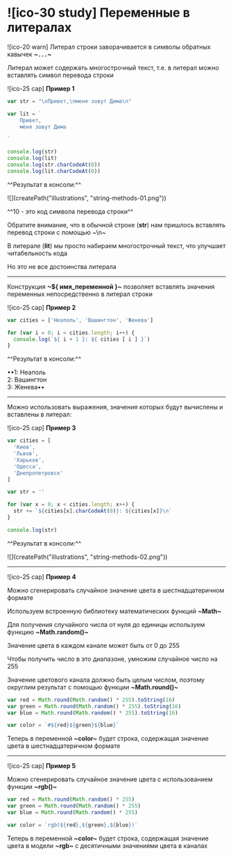 # ![ico-30 study] Переменные в литералах

![ico-20 warn] Литерал строки заворачивается в символы обратных кавычек **~`...`~**

Литерал может содержать многострочный текст,
т.е. в литерал можно вставлять символ перевода строки

![ico-25 cap] **Пример 1**

~~~js
var str = "\nПривет,\nменя зовут Дима\n"

var lit = `
    Привет,
    меня зовут Дима

`

console.log(str)
console.log(lit)
console.log(str.charCodeAt(0))
console.log(lit.charCodeAt(0))
~~~

^^Результат в консоли:^^

![](createPath("illustrations", "string-methods-01.png"))

^^10 - это код символа перевода строки^^

Обратите внимание, что в обычной строке (**str**) нам пришлось вставлять перевод строки с помощью ~\n~

В литерале (**lit**) мы просто набираем многострочный текст, что улучшает читабельность кода

Но это не все достоинства литерала

__________________________________________________________________

Конструкция **~${ имя_переменной }~** позволяет вставлять значения переменных непосредственно в литерал строки

![ico-25 cap] **Пример 2**

~~~js
var cities = ['Неаполь', 'Вашингтон', 'Женева']

for (var i = 0; i < cities.length; i++) {
  console.log(`${ i + 1 }: ${ cities [ i ] }`)
}
~~~

^^Результат в консоли:^^

••1: Неаполь<br>2: Вашингтон<br>3: Женева••

____________________________________________________________________

Можно использовать выражения, значения которых будут вычислены и вставлены в литерал:

![ico-25 cap] **Пример 3**

~~~js
var cities = [
  'Киев',
  'Львов',
  'Харьков',
  'Одесса',
  'Днепропетровск'
]

var str = ''

for (var x = 0; x < cities.length; x++) {
  str += `${cities[x].charCodeAt(0)}: ${cities[x]}\n`
}

console.log(str)
~~~

^^Результат в консоли:^^

![](createPath("illustrations", "string-methods-02.png"))

______________________________________________________________________

![ico-25 cap] **Пример 4**

Можно сгенерировать случайное значение цвета в шестнадцатеричном формате

Используем встроенную библиотеку математических функций **~Math~**

Для получения случайного числа от нуля до единицы используем функцию **~Math.random()~**

Значение цвета в каждом канале может быть от 0 до 255

Чтобы получить число в это диапазоне, умножим случайное число на 255

Значение цветового канала должно быть целым числом, поэтому округлим результат с помощью функции **~Math.round()~**

~~~js
var red = Math.round(Math.random() * 255).toString(16)
var green = Math.round(Math.random() * 255).toString(16)
var blue = Math.round(Math.random() * 255).toString(16)

var color = `#${red}${green}${blue}`
~~~

Теперь в переменной **~color~** будет строка, содержащая значение цвета в шестнадцатеричном формате

______________________________________________________________________________

![ico-25 cap] **Пример 5**

Можно сгенерировать случайное значение цвета с использованием функции **~rgb()~**

~~~js
var red = Math.round(Math.random() * 255)
var green = Math.round(Math.random() * 255)
var blue = Math.round(Math.random() * 255)

var color = `rgb(${red},${green},${blue})`
~~~

Теперь в переменной **~color~** будет строка, содержащая значение цвета в модели **~rgb~** с десятичными значениями цвета в каналах
